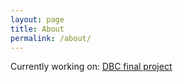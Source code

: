```yaml
---
layout: page
title: About
permalink: /about/
---
```


Currently working on: [DBC final project][kindle app]

[kindle app]: https://github.com/cicadas-2014/quotemunk